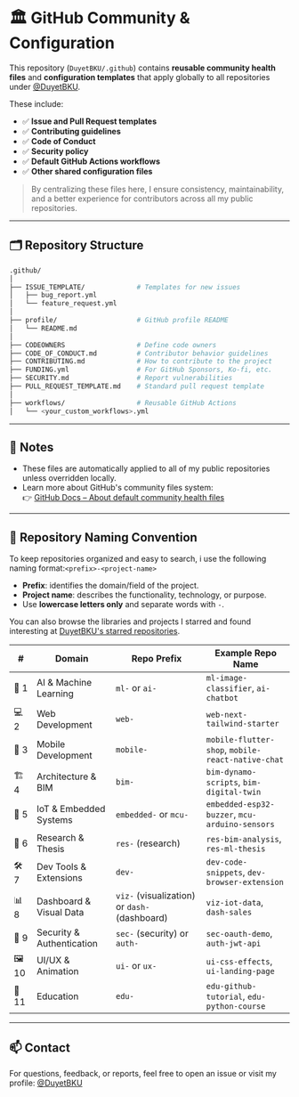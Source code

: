 # 🏛️ GitHub Community & Configuration

This repository (`DuyetBKU/.github`) contains **reusable community health files** and **configuration templates** that apply globally to all repositories under [@DuyetBKU](https://github.com/DuyetBKU).

These include:

- ✅ **Issue and Pull Request templates**
- ✅ **Contributing guidelines**
- ✅ **Code of Conduct**
- ✅ **Security policy**
- ✅ **Default GitHub Actions workflows**
- ✅ **Other shared configuration files**

> By centralizing these files here, I ensure consistency, maintainability, and a better experience for contributors across all my public repositories.

---

## 🗂️ Repository Structure

```bash
.github/
│
├── ISSUE_TEMPLATE/             # Templates for new issues
│   ├── bug_report.yml
│   └── feature_request.yml
│
├── profile/                    # GitHub profile README
│   └── README.md
│
├── CODEOWNERS                  # Define code owners
├── CODE_OF_CONDUCT.md          # Contributor behavior guidelines
├── CONTRIBUTING.md             # How to contribute to the project
├── FUNDING.yml                 # For GitHub Sponsors, Ko-fi, etc. 
├── SECURITY.md                 # Report vulnerabilities
├── PULL_REQUEST_TEMPLATE.md    # Standard pull request template
│
├── workflows/                  # Reusable GitHub Actions
│   └── <your_custom_workflows>.yml

```

---

## 📌 Notes

- These files are automatically applied to all of my public repositories unless overridden locally.
- Learn more about GitHub's community files system:  
  👉 [GitHub Docs – About default community health files](https://docs.github.com/en/communities/setting-up-your-project-for-healthy-contributions/creating-a-default-community-health-file)

---

## 📂 Repository Naming Convention

To keep repositories organized and easy to search, i use the following naming format:<code>&lt;prefix&gt;-&lt;project-name&gt;</code>  
- **Prefix**: identifies the domain/field of the project.  
- **Project name**: describes the functionality, technology, or purpose.  
- Use **lowercase letters only** and separate words with `-`.

You can also browse the libraries and projects I starred and found interesting at [DuyetBKU's starred repositories](https://github.com/DuyetBKU?tab=stars).

| # | Domain | Repo Prefix | Example Repo Name |
|---|--------|-------------|-------------------|
| 🧠 1 | AI & Machine Learning | `ml-` or `ai-` | `ml-image-classifier`, `ai-chatbot` |
| 💻 2 | Web Development | `web-` | `web-next-tailwind-starter` |
| 📱 3 | Mobile Development | `mobile-` | `mobile-flutter-shop`, `mobile-react-native-chat` |
| 🏗️ 4 | Architecture & BIM | `bim-` | `bim-dynamo-scripts`, `bim-digital-twin` |
| 🔌 5 | IoT & Embedded Systems | `embedded-` or `mcu-` | `embedded-esp32-buzzer`, `mcu-arduino-sensors` |
| 🧪 6 | Research & Thesis | `res-` (research) | `res-bim-analysis`, `res-ml-thesis` |
| 🛠️ 7 | Dev Tools & Extensions | `dev-` | `dev-code-snippets`, `dev-browser-extension` |
| 📊 8 | Dashboard & Visual Data | `viz-` (visualization) or `dash-` (dashboard) | `viz-iot-data`, `dash-sales` |
| 🔐 9 | Security & Authentication | `sec-` (security) or `auth-` | `sec-oauth-demo`, `auth-jwt-api` |
| 🖼️ 10 | UI/UX & Animation | `ui-` or `ux-` | `ui-css-effects`, `ui-landing-page` |
| 👥 11 | Education | `edu-` | `edu-github-tutorial`, `edu-python-course` |


---

## 📫 Contact

For questions, feedback, or reports, feel free to open an issue or visit my profile: [@DuyetBKU](https://github.com/DuyetBKU)

